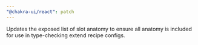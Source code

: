 ```yaml
---
"@chakra-ui/react": patch
---
```


Updates the exposed list of slot anatomy to ensure all anatomy is included for
use in type-checking extend recipe configs.
